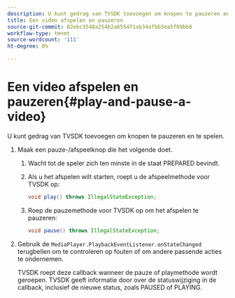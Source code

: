 ```yaml
---
description: U kunt gedrag van TVSDK toevoegen om knopen te pauzeren en te spelen.
title: Een video afspelen en pauzeren
source-git-commit: 02ebc3548a254b2a6554f1ab34afbb3ea5f09bb8
workflow-type: tm+mt
source-wordcount: '111'
ht-degree: 0%

---
```


# Een video afspelen en pauzeren{#play-and-pause-a-video}

U kunt gedrag van TVSDK toevoegen om knopen te pauzeren en te spelen.

1. Maak een pauze-/afspeelknop die het volgende doet.
   1. Wacht tot de speler zich ten minste in de staat PREPARED bevindt.
   1. Als u het afspelen wilt starten, roept u de afspeelmethode voor TVSDK op:

      ```java
      void play() throws IllegalStateException;
      ```

   1. Roep de pauzemethode voor TVSDK op om het afspelen te pauzeren:

      ```java
      void pause() throws IllegalStateException;
      ```

1. Gebruik de `MediaPlayer.PlaybackEventListener.onStateChanged` terugbellen om te controleren op fouten of om andere passende acties te ondernemen.

   TVSDK roept deze callback wanneer de pauze of playmethode wordt geroepen. TVSDK geeft informatie door over de statuswijziging in de callback, inclusief de nieuwe status, zoals PAUSED of PLAYING.
